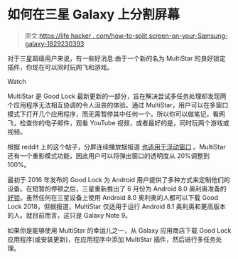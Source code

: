 # 如何在三星 Galaxy 上分割屏幕

> 原文:[https://life hacker . com/how-to-split screen-on-your-Samsung-galaxy-1829230393](https://lifehacker.com/how-to-splitscreen-on-your-samsung-galaxy-1829230393)

对于三星超级用户来说，有一些好消息:由于一个新的名为 MultiStar 的良好锁定插件，你现在可以同时玩网飞和游戏。

Watch

MultiStar 是 Good Lock 最新更新的一部分，旨在解决尝试多任务处理却发现两个应用程序无法相互协调的令人沮丧的体验。通过 MultiStar，用户可以在多窗口模式下打开几个应用程序，而无需暂停其中任何一个。所以你可以做笔记，看网飞，检查你的电子邮件，观看 YouTube 视频，或者最好的是，同时玩两个游戏或视频。

根据 reddit 上的这个帖子，分屏连续播放据报道 [也适用于浮动窗口](https://www.reddit.com/r/Android/comments/9hl2xl/samsung_releases_a_new_good_lock_module_multistar/) 。MultiStar 还有一个重影模式功能，因此用户可以将弹出窗口的透明度从 20%调整到 100%。

最初于 2016 年发布的 Good Lock 为 Android 用户提供了多种方式来定制他们的设备。在短暂的停顿之后，三星重新推出了 6 月份为 Android 8.0 奥利奥准备的[好锁](https://news.samsung.com/global/make-your-galaxy-smartphone-personal-with-good-lock-2018)。虽然任何在三星设备上使用 Android 8.0 奥利奥的人都可以下载 Good Lock 2018，但据报道，MultiStar 仅适用于运行 Android 8.1 奥利奥和更高版本的人。就目前而言，这只是 Galaxy Note 9。 

如果你是能够使用 MultiStar 的幸运儿之一，从 Galaxy 应用商店下载 Good Lock 应用程序(或安装更新)，在应用程序中添加 MultiStar 插件，然后进行多任务处理。